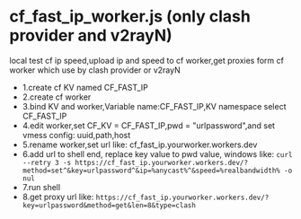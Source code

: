 # cf_fast_ip_worker.js  (only clash provider and v2rayN)
local test cf ip speed,upload ip and speed to cf worker,get proxies form cf worker which use by clash provider or v2rayN
* 1.create cf KV named CF_FAST_IP
* 2.create cf worker 
* 3.bind KV and worker,Variable name:CF_FAST_IP,KV namespace select CF_FAST_IP
* 4.edit worker,set CF_KV = CF_FAST_IP,pwd = "urlpassword",and set vmess config: uuid,path,host
* 5.rename worker,set url like: cf_fast_ip.yourworker.workers.dev
* 6.add url to shell end, replace key value to pwd value, windows like: ```curl --retry 3 -s https://cf_fast_ip.yourworker.workers.dev/?method=set^&key=urlpassword^&ip=%anycast%^&speed=%realbandwidth% -o nul ```
* 7.run shell
* 8.get proxy url like: ```https://cf_fast_ip.yourworker.workers.dev/?key=urlpassword&method=get&len=8&type=clash ```
